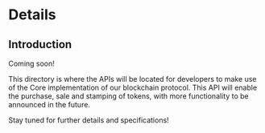 # Details

## Introduction
Coming soon!

This directory is where the APIs will be located for developers to make use of the Core implementation of our blockchain protocol. This API will enable the purchase, sale and stamping of tokens, with more functionality to be announced in the future.

Stay tuned for further details and specifications!
